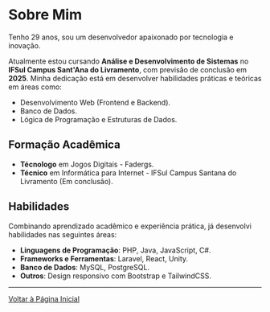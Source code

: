 # Sobre Mim

Tenho 29 anos, sou um desenvolvedor apaixonado por tecnologia e inovação.

Atualmente estou cursando **Análise e Desenvolvimento de Sistemas** no **IFSul Campus Sant'Ana do Livramento**, com previsão de conclusão em **2025**. Minha dedicação está em desenvolver habilidades práticas e teóricas em áreas como:


- Desenvolvimento Web (Frontend e Backend).
- Banco de Dados.
- Lógica de Programação e Estruturas de Dados.

## Formação Acadêmica
- **Técnologo** em Jogos Digitais - Fadergs.
- **Técnico** em Informática para Internet - IFSul Campus Santana do Livramento (Em conclusão).

## Habilidades
Combinando aprendizado acadêmico e experiência prática, já desenvolvi habilidades nas seguintes áreas:

- **Linguagens de Programação**: PHP, Java, JavaScript, C#.
- **Frameworks e Ferramentas**: Laravel, React, Unity.
- **Banco de Dados**: MySQL, PostgreSQL.
- **Outros**: Design responsivo com Bootstrap e TailwindCSS.

---

[Voltar à Página Inicial](index.md)
